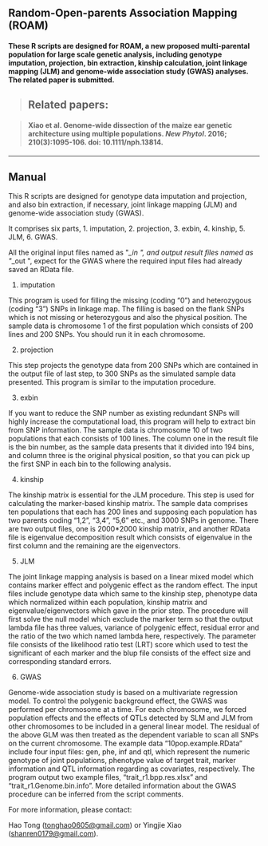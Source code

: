 ## Random-Open-parents Association Mapping (ROAM)

#### These R scripts are designed for ROAM, a new proposed multi-parental population for large scale genetic analysis, including genotype imputation, projection, bin extraction, kinship calculation, joint linkage mapping (JLM) and genome-wide association study (GWAS) analyses. The related paper is submitted.

>## Related papers:

> #### Xiao et al. Genome-wide dissection of the maize ear genetic architecture using multiple populations. *New Phytol*. 2016; 210(3):1095-106. doi: 10.1111/nph.13814.

  

-------------

  

## Manual

  

This R scripts are designed for genotype data imputation and projection, and also bin extraction, if necessary, joint linkage mapping (JLM) and genome-wide association study (GWAS).

  

It comprises six parts, 1. imputation, 2. projection, 3. exbin, 4. kinship, 5. JLM, 6. GWAS.

All the original input files named as "*_in ", and output result files named as "*_out ", expect for the GWAS where the required input files had already saved an RData file.

  

1. imputation

This program is used for filling the missing (coding “0”) and heterozygous (coding “3”) SNPs in linkage map. The filling is based on the flank SNPs which is not missing or heterozygous and also the physical position. The sample data is chromosome 1 of the first population which consists of 200 lines and 200 SNPs. You should run it in each chromosome.

  

2. projection

This step projects the genotype data from 200 SNPs which are contained in the output file of last step, to 300 SNPs as the simulated sample data presented. This program is similar to the imputation procedure.

  

3. exbin

If you want to reduce the SNP number as existing redundant SNPs will highly increase the computational load, this program will help to extract bin from SNP information. The sample data is chromosome 10 of two populations that each consists of 100 lines. The column one in the result file is the bin number, as the sample data presents that it divided into 194 bins, and column three is the original physical position, so that you can pick up the first SNP in each bin to the following analysis.

  

4. kinship

The kinship matrix is essential for the JLM procedure. This step is used for calculating the marker-based kinship matrix. The sample data comprises ten populations that each has 200 lines and supposing each population has two parents coding “1,2”, “3,4”, “5,6” etc., and 3000 SNPs in genome. There are two output files, one is 2000*2000 kinship matrix, and another RData file is eigenvalue decomposition result which consists of eigenvalue in the first column and the remaining are the eigenvectors.

  

5. JLM

The joint linkage mapping analysis is based on a linear mixed model which contains marker effect and polygenic effect as the random effect. The input files include genotype data which same to the kinship step, phenotype data which normalized within each population, kinship matrix and eigenvalue/eigenvectors which gave in the prior step. The procedure will first solve the null model which exclude the marker term so that the output lambda file has three values, variance of polygenic effect, residual error and the ratio of the two which named lambda here, respectively. The parameter file consists of the likelihood ratio test (LRT) score which used to test the significant of each marker and the blup file consists of the effect size and corresponding standard errors.

  

6. GWAS

Genome-wide association study is based on a multivariate regression model. To control the polygenic background effect, the GWAS was performed per chromosome at a time. For each chromosome, we forced population effects and the effects of QTLs detected by SLM and JLM from other chromosomes to be included in a general linear model. The residual of the above GLM was then treated as the dependent variable to scan all SNPs on the current chromosome. The example data “10pop.example.RData” include four input files: gen, phe, inf and qtl, which represent the numeric genotype of joint populations, phenotype value of target trait, marker information and QTL information regarding as covariates, respectively. The program output two example files, “trait_r1.bpp.res.xlsx” and “trait_r1.Genome.bin.info”. More detailed information about the GWAS procedure can be inferred from the script comments.

  

For more information, please contact:

Hao Tong (tonghao0605@gmail.com) or Yingjie Xiao (shanren0179@gmail.com).